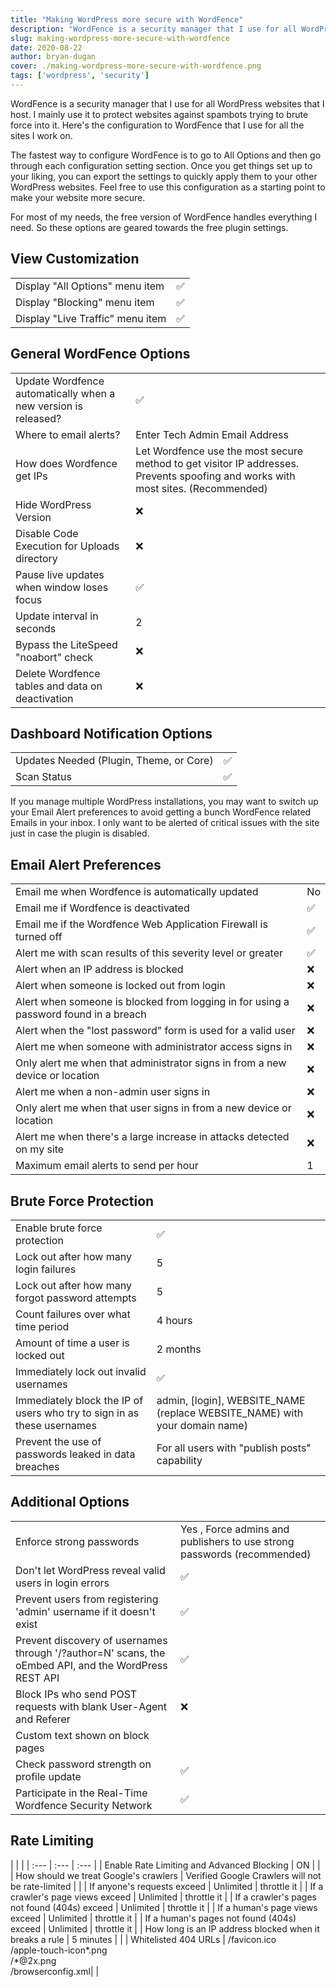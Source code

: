 ```yaml
---
title: "Making WordPress more secure with WordFence"
description: "WordFence is a security manager that I use for all WordPress websites that I host. Here's the configuration to WordFence that I use for all the sites I work on."
slug: making-wordpress-more-secure-with-wordfence
date: 2020-08-22
author: bryan-dugan
cover: ./making-wordpress-more-secure-with-wordfence.png
tags: ['wordpress', 'security']
---
```



WordFence is a security manager that I use for all WordPress websites that I host. I mainly use it to protect websites against spambots trying to brute force into it. Here's the configuration to WordFence that I use for all the sites I work on.

The fastest way to configure WordFence is to go to All Options and then go through each configuration setting section. Once you get things set up to your liking, you can export the settings to quickly apply them to your other WordPress websites. Feel free to use this configuration as a starting point to make your website more secure.

For most of my needs, the free version of WordFence handles everything I need. So these options are geared towards the free plugin settings.

## View Customization

|  |  |
| :--- | :--- |
| Display "All Options" menu item | ✅ |
| Display "Blocking" menu item | ✅ |
| Display "Live Traffic" menu item | ✅ |

## General WordFence Options
|  |  |
| :--- | :--- |
| Update Wordfence automatically when a new version is released? | ✅ |
| Where to email alerts? | Enter Tech Admin Email Address |
| How does Wordfence get IPs | Let Wordfence use the most secure method to get visitor IP addresses. Prevents spoofing and works with most sites. (Recommended)|
| Hide WordPress Version | ❌ |
| Disable Code Execution for Uploads directory | ❌ |
| Pause live updates when window loses focus | ✅ |
| Update interval in seconds | 2 |
| Bypass the LiteSpeed "noabort" check | ❌ |
| Delete Wordfence tables and data on deactivation | ❌ | 

## Dashboard Notification Options
|  |  |
| :--- | :--- |
| Updates Needed (Plugin, Theme, or Core) | ✅ |
| Scan Status | ✅ |

If you manage multiple WordPress installations, you may want to switch up your Email Alert preferences to avoid getting a bunch WordFence related Emails in your inbox. I only want to be alerted of critical issues with the site just in case the plugin is disabled.

## Email Alert Preferences
|  |  |
| :--- | :--- |
| Email me when Wordfence is automatically updated | No |
| Email me if Wordfence is deactivated | ✅ |
| Email me if the Wordfence Web Application Firewall is turned off| ✅ |
| Alert me with scan results of this severity level or greater | ✅ |
| Alert when an IP address is blocked | ❌ |
| Alert when someone is locked out from login | ❌ |
| Alert when someone is blocked from logging in for using a password found in a breach | ❌ |
| Alert when the "lost password" form is used for a valid user | ❌ |
| Alert me when someone with administrator access signs in | ❌ |
| Only alert me when that administrator signs in from a new device or location | ❌ |
| Alert me when a non-admin user signs in | ❌ |
| Only alert me when that user signs in from a new device or location | ❌ |
| Alert me when there's a large increase in attacks detected on my site | ❌ |
| Maximum email alerts to send per hour | 1 |


## Brute Force Protection
|  |  |
| :--- | :--- |
| Enable brute force protection | ✅ |
| Lock out after how many login failures | 5 |
| Lock out after how many forgot password attempts | 5 |
| Count failures over what time period | 4 hours |
| Amount of time a user is locked out | 2 months |
| Immediately lock out invalid usernames | ✅ |
| Immediately block the IP of users who try to sign in as these usernames | admin, [login], WEBSITE_NAME (replace WEBSITE_NAME) with your domain name) |
| Prevent the use of passwords leaked in data breaches | For all users with "publish posts" capability |

## Additional Options
|  |  |
| :--- | :--- |
| Enforce strong passwords | Yes , Force admins and publishers to use strong passwords (recommended) |
| Don't let WordPress reveal valid users in login errors | ✅ |
| Prevent users from registering 'admin' username if it doesn't exist | ✅ | 
| Prevent discovery of usernames through '/?author=N' scans, the oEmbed API, and the WordPress REST API | ✅ |
| Block IPs who send POST requests with blank User-Agent and Referer | ❌ |
| Custom text shown on block pages| |
| Check password strength on profile update | ✅ |
| Participate in the Real-Time Wordfence Security Network | ✅ |

## Rate Limiting
|  |  |
| :--- | :--- | :--- |
| Enable Rate Limiting and Advanced Blocking | ON | |
| How should we treat Google's crawlers | Verified Google Crawlers will not be rate-limited | |
| If anyone's requests exceed | Unlimited | throttle it |
| If a crawler's page views exceed | Unlimited | throttle it |
| If a crawler's pages not found (404s) exceed | Unlimited | throttle it |
| If a human's page views exceed | Unlimited | throttle it |
| If a human's pages not found (404s) exceed | Unlimited | throttle it |
| How long is an IP address blocked when it breaks a rule | 5 minutes | |
| Whitelisted 404 URLs | /favicon.ico<br /> /apple-touch-icon\*.png<br /> /*@2x.png<br /> /browserconfig.xml| |

